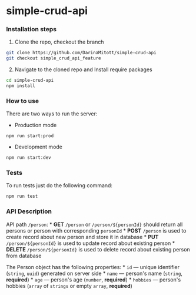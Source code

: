 # simple-crud-api

### Installation steps

1. Clone the repo, checkout the branch
```bash
git clone https://github.com/DarinaMitott/simple-crud-api
git checkout simple_crud_api_feature
```

2. Navigate to the cloned repo and Install require packages
```bash
cd simple-crud-api
npm install 
```

### How to use

There are two ways to run the server:
* Production mode
```
npm run start:prod
```

* Development mode
```bash
npm run start:dev 
```

### Tests

To run tests just do the following command:
```bash
npm run test
```

### API Description

API path `/person`:
    * **GET** `/person` or `/person/${personId}` should return all persons or person with corresponding `personId`
    * **POST** `/person` is used to create record about new person and store it in database
    * **PUT** `/person/${personId}` is used to update record about existing person
    * **DELETE** `/person/${personId}` is used to delete record about existing person from database

The Person object has the following properties:
    * `id` — unique identifier (`string`, `uuid`) generated on server side
    * `name` — person's name (`string`, **required**)
    * `age` — person's age (`number`, **required**)
    * `hobbies` — person's hobbies (`array` of `strings` or empty `array`, **required**)
